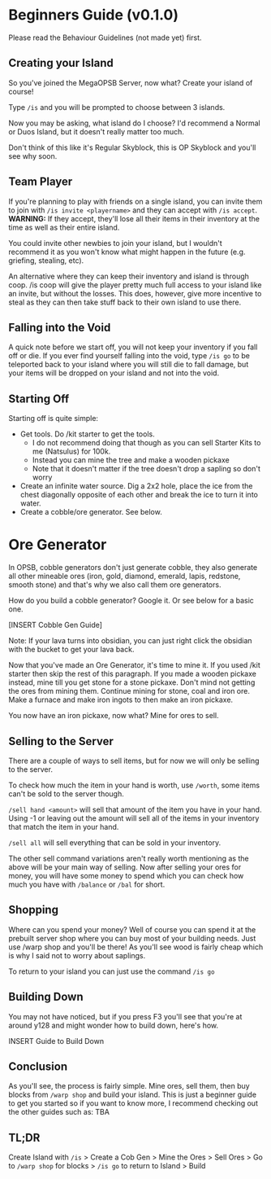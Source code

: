 # Beginners Guide (v0.1.0)

Please read the Behaviour Guidelines (not made yet) first.

## Creating your Island
So you've joined the MegaOPSB Server, now what? Create your island of course!

Type `/is` and you will be prompted to choose between 3 islands.

Now you may be asking, what island do I choose? I'd recommend a Normal or Duos Island, but it doesn't really matter too much.

Don't think of this like it's Regular Skyblock, this is OP Skyblock and you'll see why soon.

## Team Player

If you're planning to play with friends on a single island, you can invite them to join with `/is invite <playername>` and they can accept with `/is accept`. **WARNING:** If they accept, they'll lose all their items in their inventory at the time as well as their entire island. 

You could invite other newbies to join your island, but I wouldn't recommend it as you won't know what might happen in the future (e.g. griefing, stealing, etc).

An alternative where they can keep their inventory and island is through coop. /is coop <playername> will give the player pretty much full access to your island like an invite, but without the losses. This does, however, give more incentive to steal as they can then take stuff back to their own island to use there.
  
## Falling into the Void
A quick note before we start off, you will not keep your inventory if you fall off or die. If you ever find yourself falling into the void, type `/is go` to be teleported back to your island where you will still die to fall damage, but your items will be dropped on your island and not into the void.

## Starting Off
Starting off is quite simple:
- Get tools. Do /kit starter to get the tools. 
    - I do not recommend doing that though as you can sell Starter Kits to me (Natsulus) for 100k.
    - Instead you can mine the tree and make a wooden pickaxe
    - Note that it doesn't matter if the tree doesn't drop a sapling so don't worry
- Create an infinite water source. Dig a 2x2 hole, place the ice from the chest diagonally opposite of each other and break the ice to turn it into water.
- Create a cobble/ore generator. See below.

# Ore Generator
In OPSB, cobble generators don't just generate cobble, they also generate all other mineable ores (iron, gold, diamond, emerald, lapis, redstone, smooth stone) and that's why we also call them ore generators.

How do you build a cobble generator? Google it. Or see below for a basic one.

[INSERT Cobble Gen Guide]

Note: If your lava turns into obsidian, you can just right click the obsidian with the bucket to get your lava back.

Now that you've made an Ore Generator, it's time to mine it. If you used /kit starter then skip the rest of this paragraph. If you made a wooden pickaxe instead, mine till you get stone for a stone pickaxe. Don't mind not getting the ores from mining them. Continue mining for stone, coal and iron ore. Make a furnace and make iron ingots to then make an iron pickaxe.

You now have an iron pickaxe, now what? Mine for ores to sell.

## Selling to the Server
There are a couple of ways to sell items, but for now we will only be selling to the server.

To check how much the item in your hand is worth, use `/worth`, some items can't be sold to the server though.

`/sell hand <amount>` will sell that amount of the item you have in your hand. Using -1 or leaving out the amount will sell all of the items in your inventory that match the item in your hand.

`/sell all` will sell everything that can be sold in your inventory.

The other sell command variations aren't really worth mentioning as the above will be your main way of selling. Now after selling your ores for money, you will have some money to spend which you can check how much you have with `/balance` or `/bal` for short.

## Shopping
Where can you spend your money? Well of course you can spend it at the prebuilt server shop where you can buy most of your building needs. Just use /warp shop and you'll be there! As you'll see wood is fairly cheap which is why I said not to worry about saplings.

To return to your island you can just use the command `/is go`

## Building Down
You may not have noticed, but if you press F3 you'll see that you're at around y128 and might wonder how to build down, here's how.

INSERT Guide to Build Down

## Conclusion
As you'll see, the process is fairly simple. Mine ores, sell them, then buy blocks from `/warp shop` and build your island. This is just a beginner guide to get you started so if you want to know more, I recommend checking out the other guides such as: TBA

## TL;DR
Create Island with `/is` > Create a Cob Gen > Mine the Ores > Sell Ores > Go to `/warp shop` for blocks > `/is go` to return to Island > Build
